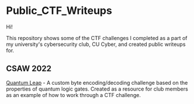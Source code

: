 # Public_CTF_Writeups

Hi! 

This repository shows some of the CTF challenges I completed as a part of my university's cybersecurity club, CU Cyber, and created public writeups for.

## CSAW 2022

[Quantum Leap](/Quantum%20Leap.ipynb) - A custom byte encoding/decoding challenge based on the properties of quantum logic gates. Created as a resource for club members as an example of how to work through a CTF challenge.
